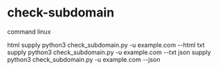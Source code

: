 # check-subdomain
command linux

html supply
python3 check_subdomain.py -u example.com --html
txt supply
python3 check_subdomain.py -u example.com --txt
json supply
python3 check_subdomain.py -u example.com --json

